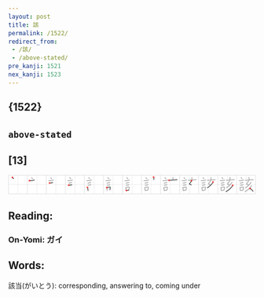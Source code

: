 ```yaml
---
layout: post
title: 該
permalink: /1522/
redirect_from:
 - /該/
 - /above-stated/
pre_kanji: 1521
nex_kanji: 1523
---
```


## {1522}

## `above-stated`

## [13]

<div class="stroke"><img src="../images/E8A9B2.png" /></div>

## Reading:

### On-Yomi: ガイ

## Words:

該当(がいとう): corresponding, answering to, coming under
